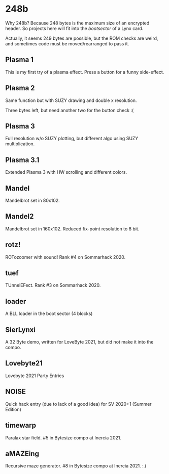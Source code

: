 # 248b

Why 248b? Because 248 bytes is the maximum size of an encrypted header.
So projects here will fit into the _bootsector_ of a Lynx card.

Actually, it seems 249 bytes are possible, but the ROM checks are weird, and
sometimes code must be moved/rearranged to pass it.

## Plasma 1

This is my first try of a plasma effect. Press a button for a funny side-effect.

## Plasma 2

Same function but with SUZY drawing and double x resolution.

Three bytes left, but need another two for the button check :(

## Plasma 3

Full resolution w/o SUZY plotting, but different algo using SUZY multiplication.

## Plasma 3.1

Extended Plasma 3 with HW scrolling and different colors.

## Mandel

Mandelbrot set in 80x102.

## Mandel2

Mandelbrot set in 160x102. Reduced fix-point resolution to 8 bit.

## rotz!

ROTozoomer with sound! Rank #4 on Sommarhack 2020.

## tuef

TUnnelEFect. Rank #3 on Sommarhack 2020.

## loader

A BLL loader in the boot sector (4 blocks)

## SierLynxi

A 32 Byte demo, written for LoveByte 2021, but did not make it into the compo.

## Lovebyte21

Lovebyte 2021 Party Entries

## NOISE

Quick hack entry (due to lack of a good idea) for SV 2020+1 (Summer Edition)

## timewarp

Paralax star field. #5 in Bytesize compo at Inercia 2021.

## aMAZEing

Recursive maze generator. #8 in Bytesize compo at Inercia 2021. :.(
